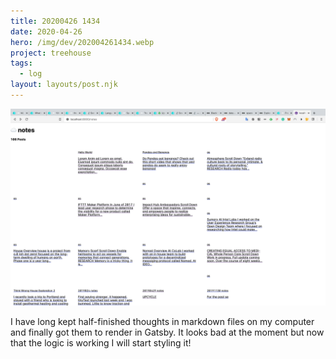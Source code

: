 ```yaml
---
title: 20200426 1434
date: 2020-04-26
hero: /img/dev/202004261434.webp
project: treehouse
tags:
  - log
layout: layouts/post.njk
---
```


![Screenshot of light and dark screen mode](/img/dev/202004261434.webp)

I have long kept half-finished thoughts in markdown files on my computer and finally got them to render in Gatsby. It looks bad at the moment but now that the logic is working I will start styling it!
